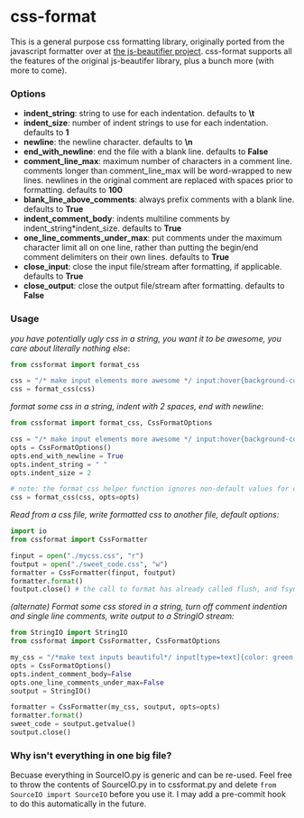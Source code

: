 # css-format
This is a general purpose css formatting library, originally ported from the javascript formatter over at [the js-beautifier project](/einars/js-beautify/blob/master/beautify-css.js).
css-format supports all the features of the original js-beautifer library, plus a bunch more (with more to come).


### Options
* **indent_string**: string to use for each indentation. defaults to **\t**
* **indent_size**: number of indent strings to use for each indentation. defaults to **1**
* **newline**: the newline character. defaults to **\n**
* **end_with_newline**: end the file with a blank line. defaults to **False**
* **comment_line_max**: maximum number of characters in a comment line. comments longer than comment_line_max will be word-wrapped to new lines. newlines in the original comment are replaced with spaces prior to formatting. defaults to **100**
* **blank_line_above_comments**: always prefix comments with a blank line. defaults to **True**
* **indent_comment_body**: indents multiline comments by indent_string\*indent_size. defaults to **True**
* **one_line_comments_under_max**: put comments under the maximum character limit all on one line, rather than putting the begin/end comment delimiters on their own lines. defaults to **True**
* **close_input**: close the input file/stream after formatting, if applicable. defaults to **True**
* **close_output**: close the output file/stream after formatting. defaults to **False**


### Usage

*you have potentially ugly css in a string, you want it to be awesome, you care about literally nothing else*:
```python
from cssformat import format_css

css = "/* make input elements more awesome */ input:hover{background-color: red;}"
css = format_css(css)
```



*format some css in a string, indent with 2 spaces, end with newline*:
```python
from cssformat import format_css, CssFormatOptions

css = "/* make input elements more awesome */ input:hover{background-color: red;}"
opts = CssFormatOptions()
opts.end_with_newline = True
opts.indent_string = " "
opts.indent_size = 2

# note: the format_css helper function ignores non-default values for close_input and close_ouput, for obvious reasons
css = format_css(css, opts=opts)
```



*Read from a css file, write formatted css to another file, default options:*
```python
import io
from cssformat import CssFormatter

finput = open("./mycss.css", "r")
foutput = open("./sweet_code.css", "w")
formatter = CssFormatter(finput, foutput)
formatter.format()
foutput.close() # the call to format has already called flush, and fsync if applicable
```

*(alternate) Format some css stored in a string, turn off comment indention and single line comments, write output to a StringIO stream:*
```python
from StringIO import StringIO
from cssformat import CssFormatter, CssFormatOptions

my_css = "/*make text inputs beautiful*/ input[type=text]{color: green;background-color: red;}"
opts = CssFormatOptions()
opts.indent_comment_body=False
opts.one_line_comments_under_max=False
soutput = StringIO()

formatter = CssFormatter(my_css, soutput, opts=opts)
formatter.format()
sweet_code = soutput.getvalue()
soutput.close()
```

### Why isn't everything in one big file?
Becuase everything in SourceIO.py is generic and can be re-used. Feel free to throw the contents of SourceIO.py in to cssformat.py and delete `from SourceIO import SourceIO` before you use it. I may add a pre-commit hook to do this automatically in the future.